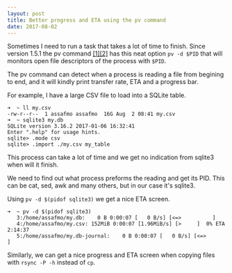 ```yaml
---
layout: post
title: Better progress and ETA using the pv command
date: 2017-08-02
---
```

Sometimes I need to run a task that takes a lot of time to finish. Since version 1.5.1 the pv command [[1]][pv-home][[2]][pv-man] has this neat option `pv -d $PID` that will monitors open file descriptors of the process with `$PID`. 

The pv command can detect when a process is reading a file from begining to end, and it will kindly print  transfer rate, ETA and a progress bar.

For example, I have a large CSV file to load into a SQLite table.

```
➜  ~ ll my.csv
-rw-r--r--  1 assafmo assafmo  16G Aug  2 08:41 my.csv
➜  ~ sqlite3 my.db 
SQLite version 3.16.2 2017-01-06 16:32:41
Enter ".help" for usage hints.
sqlite> .mode csv
sqlite> .import ./my.csv my_table

```

This process can take a lot of time and we get no indication from sqlite3 when will it finish.

We need to find out what process preforms the reading and get its PID. This can be cat, sed, awk and many others, but in our case it's sqlite3.

Using `pv -d $(pidof sqlite3)` we get a nice ETA screen.

```
➜  ~ pv -d $(pidof sqlite3)
   3:/home/assafmo/my.db:    0 B 0:00:07 [   0 B/s] [<=>          ] 
   4:/home/assafmo/my.csv: 152MiB 0:00:07 [1.96MiB/s] [>     ]  0% ETA 2:14:37
   5:/home/assafmo/my.db-journal:    0 B 0:00:07 [   0 B/s] [<=>      ] 
```

Similarly, we can get a nice progress and ETA screen when copying files with `rsync -P -h` instead of `cp`. 

[pv-home]: http://www.ivarch.com/programs/pv.shtml
[pv-man]: http://manpages.ubuntu.com/manpages/xenial/man1/pv.1.html
